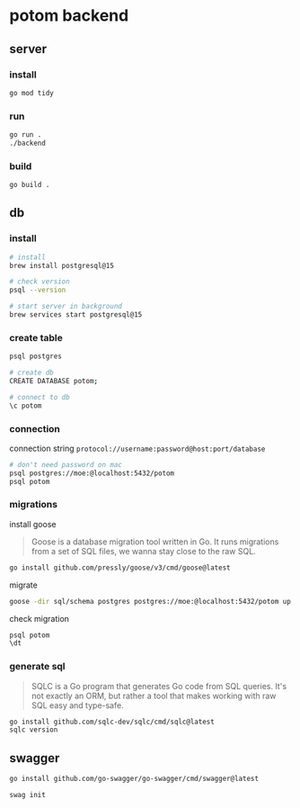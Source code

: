 # potom backend

## server

### install

```bash
go mod tidy
```

### run

```bash
go run .
./backend
```

### build

```bash
go build .

```

## db

### install

```bash
# install
brew install postgresql@15

# check version
psql --version

# start server in background
brew services start postgresql@15
```

### create table

```bash
psql postgres

# create db
CREATE DATABASE potom;

# connect to db
\c potom
```

### connection

connection string `protocol://username:password@host:port/database`

```bash
# don't need password on mac
psql postgres://moe:@localhost:5432/potom
psql potom
```

### migrations

install goose

> Goose is a database migration tool written in Go. It runs migrations from a set of SQL files, we wanna stay close to the raw SQL.

```bash
go install github.com/pressly/goose/v3/cmd/goose@latest
```

migrate

```bash
goose -dir sql/schema postgres postgres://moe:@localhost:5432/potom up
```

check migration

```bash
psql potom
\dt
```

### generate sql

> SQLC is a Go program that generates Go code from SQL queries. It's not exactly an ORM, but rather a tool that makes working with raw SQL easy and type-safe.

```bash
go install github.com/sqlc-dev/sqlc/cmd/sqlc@latest
sqlc version
```

## swagger

```bash
go install github.com/go-swagger/go-swagger/cmd/swagger@latest
```

```bash
swag init
```